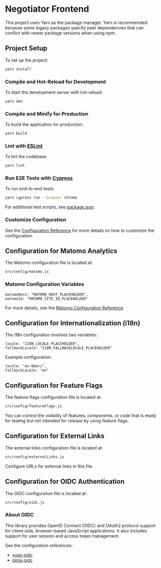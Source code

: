 # Negotiator Frontend

This project uses Yarn as the package manager.
Yarn is recommended because some legacy packages specify peer
dependencies that can conflict with newer package versions when using npm.

## Project Setup

To set up the project:

```sh
yarn install
```

### Compile and Hot-Reload for Development

To start the development server with hot-reload:

```sh
yarn dev
```

### Compile and Minify for Production

To build the application for production:

```sh
yarn build
```

### Lint with [ESLint](https://eslint.org/)

To lint the codebase:

```sh
yarn lint
```

### Run E2E Tests with [Cypress](https://docs.cypress.io/guides/overview/why-cypress)

To run end-to-end tests:

```sh
yarn cypress run --browser chrome
```

For additional test scripts, see [package.json](package.json).

### Customize Configuration

See the [Configuration Reference](https://cli.vuejs.org/config/) for more details on how to customize the configuration.

## Configuration for Matomo Analytics

The Matomo configuration file is located at:

```sh
src/config/matomo.js
```

### Matomo Configuration Variables

```
matomoHost: "MATOMO_HOST_PLACEHOLDER",
matomoId: "MATOMO_SITE_ID_PLACEHOLDER"
```

For more details, see
the [Matomo Configuration Reference](https://matomo.org/faq/new-to-piwik/how-do-i-install-the-matomo-tracking-code-on-websites-that-use-vue-js/).

## Configuration for Internationalization (i18n)

The i18n configuration involves two variables:

```
locale: "I18N_LOCALE_PLACEHOLDER",
fallbackLocale: "I18N_FALLBACKLOCALE_PLACEHOLDER"
```

Example configuration:

```
locale: "en-bbmri", 
fallbackLocale: "en"
```

## Configuration for Feature Flags

The feature flags configuration file is located at:

```sh
src/config/featureFlags.js
```

You can control the visibility of features, components, or code that is ready for testing but not intended for release
by using feature flags.

## Configuration for External Links

The external links configuration file is located at:

```sh
src/config/externalLinks.js
```

Configure URLs for external links in this file.

## Configuration for OIDC Authentication

The OIDC configuration file is located at:

```sh
src/config/oidc.js
```

### About OIDC

This library provides OpenID Connect (OIDC) and OAuth2 protocol support for client-side, browser-based JavaScript
applications. It also includes support for user session and access token management.

See the configuration references:

- [vuex-oidc](https://github.com/perarnborg/vuex-oidc/wiki)
- [pinia-oidc](https://github.com/zhazhazhu/pinia-oidc)
